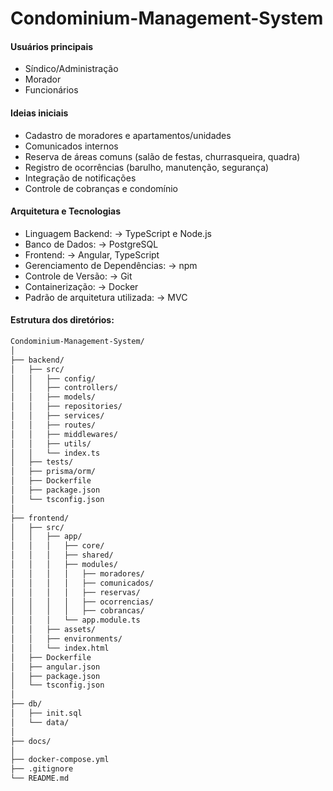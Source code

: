 # Condominium-Management-System

#### Usuários principais
- Síndico/Administração
- Morador
- Funcionários

#### Ideias iniciais
- Cadastro de moradores e apartamentos/unidades
- Comunicados internos
- Reserva de áreas comuns (salão de festas, churrasqueira, quadra)
- Registro de ocorrências (barulho, manutenção, segurança)
- Integração de notificações
- Controle de cobranças e condomínio

#### Arquitetura e Tecnologias
- Linguagem Backend:
→ TypeScript e Node.js
- Banco de Dados:
→ PostgreSQL
- Frontend:
→ Angular, TypeScript
- Gerenciamento de Dependências:
→ npm
- Controle de Versão:
→ Git
- Containerização:
→ Docker
- Padrão de arquitetura utilizada: 
→ MVC

#### Estrutura dos diretórios:
```bash
Condominium-Management-System/
│
├── backend/
│   ├── src/
│   │   ├── config/
│   │   ├── controllers/
│   │   ├── models/
│   │   ├── repositories/
│   │   ├── services/
│   │   ├── routes/
│   │   ├── middlewares/
│   │   ├── utils/
│   │   └── index.ts
│   ├── tests/
│   ├── prisma/orm/
│   ├── Dockerfile
│   ├── package.json
│   └── tsconfig.json
│
├── frontend/
│   ├── src/
│   │   ├── app/
│   │   │   ├── core/
│   │   │   ├── shared/
│   │   │   ├── modules/
│   │   │   │   ├── moradores/
│   │   │   │   ├── comunicados/
│   │   │   │   ├── reservas/
│   │   │   │   ├── ocorrencias/
│   │   │   │   ├── cobrancas/
│   │   │   └── app.module.ts
│   │   ├── assets/
│   │   ├── environments/
│   │   └── index.html
│   ├── Dockerfile
│   ├── angular.json
│   ├── package.json
│   └── tsconfig.json
│
├── db/
│   ├── init.sql
│   └── data/ 
│
├── docs/
│
├── docker-compose.yml
├── .gitignore
└── README.md
```
